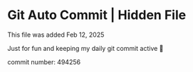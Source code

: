 # Git Auto Commit | Hidden File

This file was added Feb 12, 2025

Just for fun and keeping my daily git commit active 🤪

commit number: 494256
